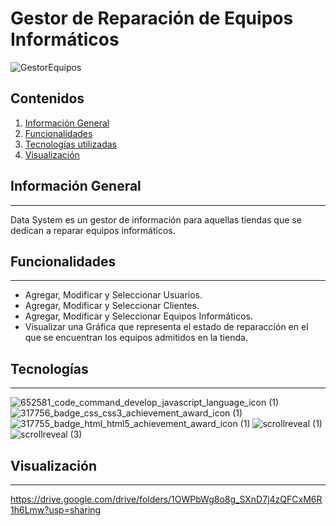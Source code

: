 # Gestor de Reparación de Equipos Informáticos

![GestorEquipos](https://user-images.githubusercontent.com/74453440/155126719-cf13f89f-d18d-430e-b6d6-bbc9d7ae9a51.png)

## Contenidos
1. [Información General](#información-general)
2. [Funcionalidades](#Funcionalidades)
3. [Tecnologías utilizadas](#tecnologías)
4. [Visualización](#visualización)

## Información General
***
Data System es un gestor de información para aquellas tiendas que se dedican a reparar equipos informáticos.

## Funcionalidades
***

* Agregar, Modificar y Seleccionar Usuarios.
* Agregar, Modificar y Seleccionar Clientes.
* Agregar, Modificar y Seleccionar Equipos Informáticos.
* Visualizar una Gráfica que representa el estado de reparacción en el que se encuentran los equipos admitidos en la tienda.


## Tecnologías
***

![652581_code_command_develop_javascript_language_icon (1)](https://user-images.githubusercontent.com/74453440/144599312-0d786c3e-0422-486e-bcb5-b0154412d745.png)
![317756_badge_css_css3_achievement_award_icon (1)](https://user-images.githubusercontent.com/74453440/144599405-6cc6baa3-5f51-4ed4-b24d-040ee7a40a9d.png)
![317755_badge_html_html5_achievement_award_icon (1)](https://user-images.githubusercontent.com/74453440/144599461-352d6cd4-b5e4-4828-9cc8-0ec196103245.png)
![scrollreveal (1)](https://user-images.githubusercontent.com/74453440/144599577-085ce7be-80ac-4447-8d9f-bcdc9da4d1f1.png)
![scrollreveal (3)](https://user-images.githubusercontent.com/74453440/144601237-e376c830-ab97-4f4e-8306-c0b094924296.png)

## Visualización
***

https://drive.google.com/drive/folders/1OWPbWg8o8g_SXnD7j4zQFCxM6R1h6Lmw?usp=sharing
